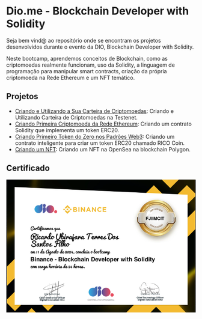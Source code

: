 # Dio.me - Blockchain Developer with Solidity

Seja bem vind@ ao repositório onde se encontram os projetos desenvolvidos durante o evento da DIO, Blockchain Developer with Solidity.

Neste bootcamp, aprendemos conceitos de Blockchain, como as criptomoedas realmente funcionam, uso da Solidity, a linguagem de programação para manipular smart contracts, criação da própria criptomoeda na Rede Ethereum e um NFT temático.


## Projetos

* [Criando e Utilizando a Sua Carteira de Criptomoedas](/Criando_Utilizando_Carteira_Criptomoedas/): Criando e Utilizando Carteira de Criptomoedas na Testenet.
* [Criando Primeira Criptomoeda da Rede Ethereum](/Criando_Primeira_Criptomoeda_Rede_Ethereum/): Criando um contrato Solidity que implementa um token ERC20.
* [Criando Primeiro Token do Zero nos Padrões Web3](/Criando_Token_Padrões_Web3/): Criando um contrato inteligente para criar um token ERC20 chamado RICO Coin.
* [Criando um NFT](/Criando_NFT/): Criando um NFT na OpenSea na blockchain Polygon.

## Certificado

<div align="center">
  <img src="imgs/certificado_blockchain_solidity.png" alt="Certificado Blockchain Developer with Solidity" style="display:block; margin:auto; margin-bottom:20px;">
</div>